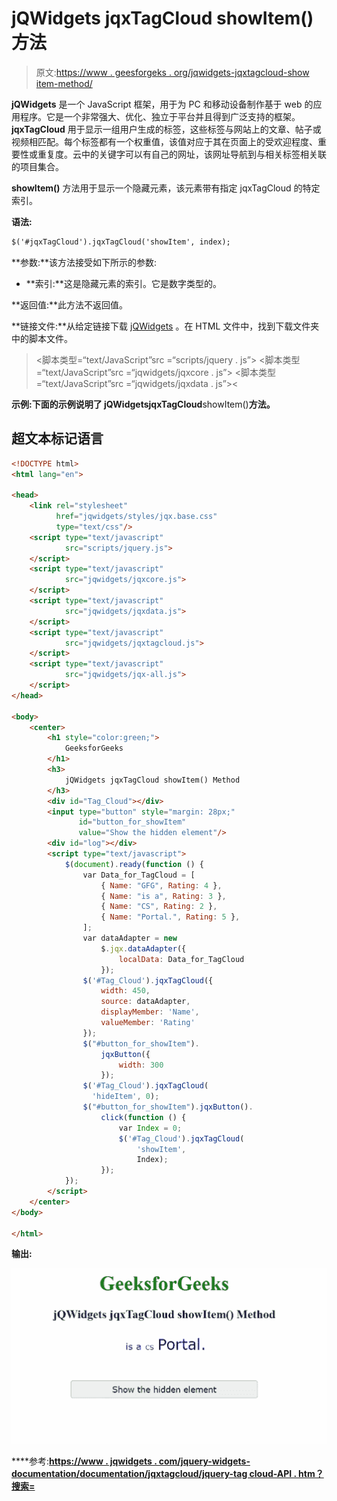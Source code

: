 # jQWidgets jqxTagCloud showItem()方法

> 原文:[https://www . geesforgeks . org/jqwidgets-jqxtagcloud-show item-method/](https://www.geeksforgeeks.org/jqwidgets-jqxtagcloud-showitem-method/)

**jQWidgets** 是一个 JavaScript 框架，用于为 PC 和移动设备制作基于 web 的应用程序。它是一个非常强大、优化、独立于平台并且得到广泛支持的框架。 **jqxTagCloud** 用于显示一组用户生成的标签，这些标签与网站上的文章、帖子或视频相匹配。每个标签都有一个权重值，该值对应于其在页面上的受欢迎程度、重要性或重复度。云中的关键字可以有自己的网址，该网址导航到与相关标签相关联的项目集合。

**showItem()** 方法用于显示一个隐藏元素，该元素带有指定 jqxTagCloud 的特定索引。

**语法:**

```html
$('#jqxTagCloud').jqxTagCloud('showItem', index);
```

**参数:**该方法接受如下所示的参数:

*   **索引:**这是隐藏元素的索引。它是数字类型的。

**返回值:**此方法不返回值。

**链接文件:**从给定链接下载 [jQWidgets](https://www.jqwidgets.com/download/) 。在 HTML 文件中，找到下载文件夹中的脚本文件。

> <link rel="”stylesheet”" href="”jqwidgets/styles/jqx.base.css”" type="”text/css”">
> <脚本类型=“text/JavaScript”src =“scripts/jquery . js”></脚本>
> <脚本类型=“text/JavaScript”src =“jqwidgets/jqxcore . js”></脚本>
> <脚本类型=“text/JavaScript”src =“jqwidgets/jqxdata . js”><

**示例:**下面的示例说明了 jQWidgets**jqxTagCloud**showItem()**方法。**

## **超文本标记语言**

```html
<!DOCTYPE html>
<html lang="en">

<head>
    <link rel="stylesheet" 
          href="jqwidgets/styles/jqx.base.css"
          type="text/css"/>
    <script type="text/javascript" 
            src="scripts/jquery.js">
    </script>
    <script type="text/javascript" 
            src="jqwidgets/jqxcore.js">
    </script>
    <script type="text/javascript" 
            src="jqwidgets/jqxdata.js">
    </script>
    <script type="text/javascript" 
            src="jqwidgets/jqxtagcloud.js">
    </script>
    <script type="text/javascript" 
            src="jqwidgets/jqx-all.js">
    </script>
</head>

<body>
    <center>
        <h1 style="color:green;">
            GeeksforGeeks
        </h1>
        <h3>
            jQWidgets jqxTagCloud showItem() Method
        </h3>
        <div id="Tag_Cloud"></div>
        <input type="button" style="margin: 28px;" 
               id="button_for_showItem" 
               value="Show the hidden element"/>
        <div id="log"></div>
        <script type="text/javascript">
            $(document).ready(function () {
                var Data_for_TagCloud = [
                    { Name: "GFG", Rating: 4 },
                    { Name: "is a", Rating: 3 },
                    { Name: "CS", Rating: 2 },
                    { Name: "Portal.", Rating: 5 },
                ];
                var dataAdapter = new
                    $.jqx.dataAdapter({
                        localData: Data_for_TagCloud
                    });
                $('#Tag_Cloud').jqxTagCloud({
                    width: 450,
                    source: dataAdapter,
                    displayMember: 'Name',
                    valueMember: 'Rating'
                });
                $("#button_for_showItem").
                    jqxButton({
                        width: 300
                    });
                $('#Tag_Cloud').jqxTagCloud(
                  'hideItem', 0);
                $("#button_for_showItem").jqxButton().
                    click(function () {
                        var Index = 0;
                        $('#Tag_Cloud').jqxTagCloud(
                            'showItem',
                            Index);
                    });
            });
        </script>
    </center>
</body>

</html>
```

****输出:****

**![](img/2b9d1733f174baa7e8912fdd8f646927.png)**

****参考:**[https://www . jqwidgets . com/jquery-widgets-documentation/documentation/jqxtagcloud/jquery-tag cloud-API . htm？搜索=](https://www.jqwidgets.com/jquery-widgets-documentation/documentation/jqxtagcloud/jquery-tagcloud-api.htm?search=)**